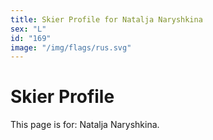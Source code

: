 ```yaml
---
title: Skier Profile for Natalja Naryshkina
sex: "L"
id: "169"
image: "/img/flags/rus.svg" 
---
```


# Skier Profile

This page is for: Natalja Naryshkina.
    
